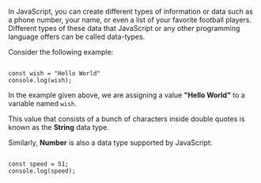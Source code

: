 In JavaScript, you can create different types of information or data such as a phone number, your name, or even a list of your favorite football players. Different types of these data that JavaScript or any other programming language offers can be called data-types.

Consider the following example:

<codeblock language="javascript" type="lesson">
<code>
const wish = "Hello World"
console.log(wish);
</code>
</codeblock>

In the example given above,
we are assigning a value **"Hello World"**
to a variable named `wish`.

This value that
consists of a bunch of characters
inside double quotes
is known as the **String** data type.

Similarly, **Number** is also
a data type supported by JavaScript:

<codeblock language="javascript" type="lesson">
<code>
const speed = 51;
console.log(speed);
</code>
</codeblock>